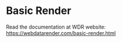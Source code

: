 # Basic Render

Read the documentation at WDR website: https://webdatarender.com/basic-render.html

